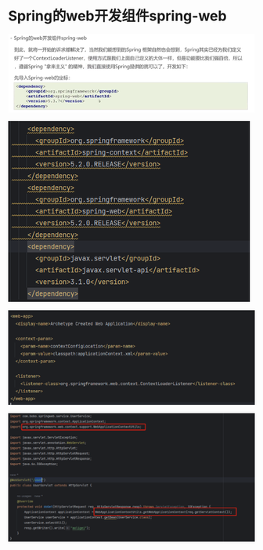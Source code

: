 # Spring的web开发组件spring-web

![1685673614153](image/23-06-01-Spring的web开发组件spring-web/1685673614153.png)

![1685675141064](image/23-06-01-Spring的web开发组件spring-web/1685675141064.png)

![1685675096960](image/23-06-01-Spring的web开发组件spring-web/1685675096960.png)

![1685675125458](image/23-06-01-Spring的web开发组件spring-web/1685675125458.png)
